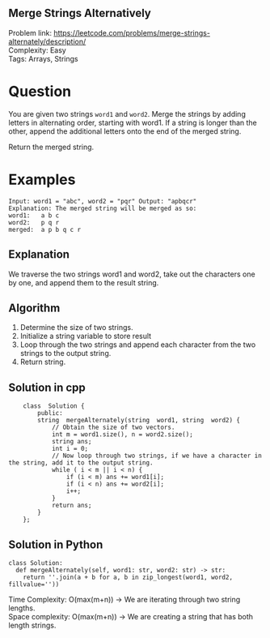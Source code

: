 ## Merge Strings Alternatively

Problem link: https://leetcode.com/problems/merge-strings-alternately/description/ <br>
Complexity: Easy <br>
Tags: Arrays, Strings <br>

# Question

You are given two strings `word1` and `word2`. Merge the strings by adding letters in alternating order, starting with word1. If a string is longer than the other, append the additional letters onto the end of the merged string.

Return the merged string.


# Examples

    Input: word1 = "abc", word2 = "pqr" Output: "apbqcr"
    Explanation: The merged string will be merged as so:    
    word1:   a b c 
    word2:   p q r 
    merged:  a p b q c r

## Explanation

We traverse the two strings word1 and word2, take out the characters one by one, and append them to the result string.

## Algorithm

1. Determine the size of two strings.
2. Initialize a string variable to store result
3. Loop through the two strings and append each character from the two strings to the output string. 
4. Return string. 

## Solution in cpp
```
    class  Solution {
    	public:
    	string  mergeAlternately(string  word1, string  word2) {
	    	// Obtain the size of two vectors.
    		int m = word1.size(), n = word2.size();
    		string ans;
    		int i = 0;
    		// Now loop through two strings, if we have a character in the string, add it to the output string.
    		while ( i < m || i < n) {
    			if (i < m) ans += word1[i];
    			if (i < n) ans += word2[i];
    			i++;
    		}
    		return ans;
    	}
    };
```

## Solution in Python
```
class Solution:
  def mergeAlternately(self, word1: str, word2: str) -> str:
    return ''.join(a + b for a, b in zip_longest(word1, word2, fillvalue=''))
```

Time Complexity: O(max(m+n)) -> We are iterating through two string lengths. <br>
Space complexity: O(max(m+n)) -> We are creating a string that has both length strings. 